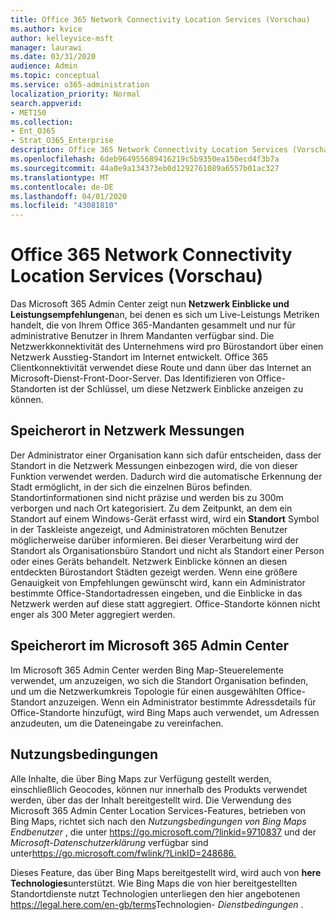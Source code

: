 ```yaml
---
title: Office 365 Network Connectivity Location Services (Vorschau)
ms.author: kvice
author: kelleyvice-msft
manager: laurawi
ms.date: 03/31/2020
audience: Admin
ms.topic: conceptual
ms.service: o365-administration
localization_priority: Normal
search.appverid:
- MET150
ms.collection:
- Ent_O365
- Strat_O365_Enterprise
description: Office 365 Network Connectivity Location Services (Vorschau)
ms.openlocfilehash: 6deb964955689416219c5b9350ea150ecd4f3b7a
ms.sourcegitcommit: 44a0e9a134373eb0d1292761089a6557b01ac327
ms.translationtype: MT
ms.contentlocale: de-DE
ms.lasthandoff: 04/01/2020
ms.locfileid: "43081810"
---
```

# <a name="office-365-network-connectivity-location-services-preview"></a>Office 365 Network Connectivity Location Services (Vorschau)

Das Microsoft 365 Admin Center zeigt nun **Netzwerk Einblicke und Leistungsempfehlungen**an, bei denen es sich um Live-Leistungs Metriken handelt, die von Ihrem Office 365-Mandanten gesammelt und nur für administrative Benutzer in Ihrem Mandanten verfügbar sind. Die Netzwerkkonnektivität des Unternehmens wird pro Bürostandort über einen Netzwerk Ausstieg-Standort im Internet entwickelt. Office 365 Clientkonnektivität verwendet diese Route und dann über das Internet an Microsoft-Dienst-Front-Door-Server. Das Identifizieren von Office-Standorten ist der Schlüssel, um diese Netzwerk Einblicke anzeigen zu können.

## <a name="location-in-network-measurements"></a>Speicherort in Netzwerk Messungen

Der Administrator einer Organisation kann sich dafür entscheiden, dass der Standort in die Netzwerk Messungen einbezogen wird, die von dieser Funktion verwendet werden. Dadurch wird die automatische Erkennung der Stadt ermöglicht, in der sich die einzelnen Büros befinden. Standortinformationen sind nicht präzise und werden bis zu 300m verborgen und nach Ort kategorisiert. Zu dem Zeitpunkt, an dem ein Standort auf einem Windows-Gerät erfasst wird, wird ein **Standort** Symbol in der Taskleiste angezeigt, und Administratoren möchten Benutzer möglicherweise darüber informieren. Bei dieser Verarbeitung wird der Standort als Organisationsbüro Standort und nicht als Standort einer Person oder eines Geräts behandelt. Netzwerk Einblicke können an diesen entdeckten Bürostandort Städten gezeigt werden. Wenn eine größere Genauigkeit von Empfehlungen gewünscht wird, kann ein Administrator bestimmte Office-Standortadressen eingeben, und die Einblicke in das Netzwerk werden auf diese statt aggregiert. Office-Standorte können nicht enger als 300 Meter aggregiert werden.

## <a name="location-in-the-microsoft-365-admin-center"></a>Speicherort im Microsoft 365 Admin Center

Im Microsoft 365 Admin Center werden Bing Map-Steuerelemente verwendet, um anzuzeigen, wo sich die Standort Organisation befinden, und um die Netzwerkumkreis Topologie für einen ausgewählten Office-Standort anzuzeigen. Wenn ein Administrator bestimmte Adressdetails für Office-Standorte hinzufügt, wird Bing Maps auch verwendet, um Adressen anzudeuten, um die Dateneingabe zu vereinfachen.

## <a name="terms-of-use"></a>Nutzungsbedingungen

Alle Inhalte, die über Bing Maps zur Verfügung gestellt werden, einschließlich Geocodes, können nur innerhalb des Produkts verwendet werden, über das der Inhalt bereitgestellt wird. Die Verwendung des Microsoft 365 Admin Center Location Services-Features, betrieben von Bing Maps, richtet sich nach den _Nutzungsbedingungen von Bing Maps Endbenutzer_ , die unter <https://go.microsoft.com/?linkid=9710837> und der _Microsoft-Datenschutzerklärung_ verfügbar sind unter<https://go.microsoft.com/fwlink/?LinkID=248686.>

Dieses Feature, das über Bing Maps bereitgestellt wird, wird auch von **here Technologies**unterstützt. Wie Bing Maps die von hier bereitgestellten Standortdienste nutzt Technologien unterliegen den hier angebotenen <https://legal.here.com/en-gb/terms>Technologien- _Dienstbedingungen_ .
